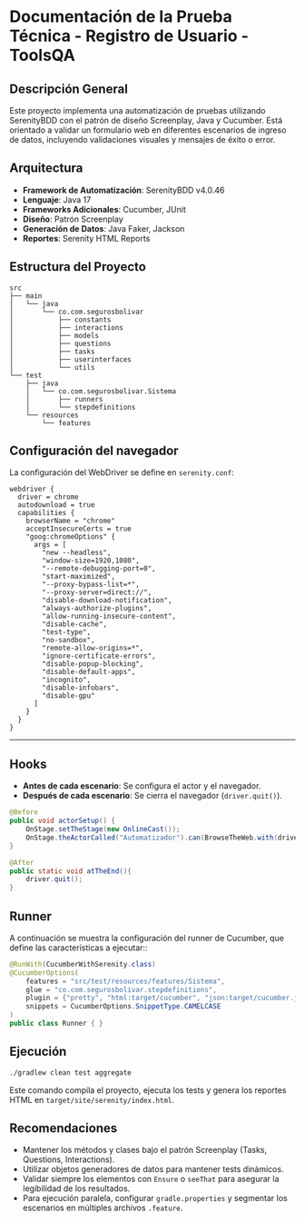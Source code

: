 # Documentación de la Prueba Técnica - Registro de Usuario - ToolsQA

## Descripción General

Este proyecto implementa una automatización de pruebas utilizando 
SerenityBDD con el patrón de diseño Screenplay, Java y Cucumber. 
Está orientado a validar un formulario web en 
diferentes escenarios de ingreso de datos, incluyendo 
validaciones visuales y mensajes de éxito o error.

## Arquitectura

- **Framework de Automatización**: SerenityBDD v4.0.46
- **Lenguaje**: Java 17
- **Frameworks Adicionales**: Cucumber, JUnit
- **Diseño**: Patrón Screenplay
- **Generación de Datos**: Java Faker, Jackson
- **Reportes**: Serenity HTML Reports

## Estructura del Proyecto

```
src
├── main
│   └── java
│       └── co.com.segurosbolivar
│           ├── constants
│           ├── interactions
│           ├── models
│           ├── questions
│           ├── tasks
│           ├── userinterfaces
│           └── utils
└── test
    ├── java
    │   └── co.com.segurosbolivar.Sistema
    │       ├── runners
    │       └── stepdefinitions
    └── resources
        └── features
```

## Configuración del navegador

La configuración del WebDriver se define en `serenity.conf`:

```hocon
webdriver {
  driver = chrome
  autodownload = true
  capabilities {
    browserName = "chrome"
    acceptInsecureCerts = true
    "goog:chromeOptions" {
      args = [
        "new --headless",
        "window-size=1920,1080",
        "--remote-debugging-port=0",
        "start-maximized",
        "--proxy-bypass-list=*",
        "--proxy-server=direct://",
        "disable-download-notification",
        "always-authorize-plugins",
        "allow-running-insecure-content",
        "disable-cache",
        "test-type",
        "no-sandbox",
        "remote-allow-origins=*",
        "ignore-certificate-errors",
        "disable-popup-blocking",
        "disable-default-apps",
        "incognito",
        "disable-infobars",
        "disable-gpu"
      ]
    }
  }
}

```

---
## Hooks

- **Antes de cada escenario**: Se configura el actor y el navegador.
- **Después de cada escenario**: Se cierra el navegador (`driver.quit()`).

```java
@Before
public void actorSetup() {
    OnStage.setTheStage(new OnlineCast());
    OnStage.theActorCalled("Automatizador").can(BrowseTheWeb.with(driver));
}

@After
public static void atTheEnd(){
    driver.quit();
}
```

## Runner

A continuación se muestra la configuración del runner de Cucumber, que define las características a ejecutar::

```java
@RunWith(CucumberWithSerenity.class)
@CucumberOptions(
    features = "src/test/resources/features/Sistema",
    glue = "co.com.segurosbolivar.stepdefinitions",
    plugin = {"pretty", "html:target/cucumber", "json:target/cucumber.json"},
    snippets = CucumberOptions.SnippetType.CAMELCASE
)
public class Runner { }
```

## Ejecución

```bash
./gradlew clean test aggregate
```

Este comando compila el proyecto, ejecuta los tests y genera los reportes HTML en `target/site/serenity/index.html`.

## Recomendaciones

- Mantener los métodos y clases bajo el patrón Screenplay (Tasks, Questions, Interactions).
- Utilizar objetos generadores de datos para mantener tests dinámicos.
- Validar siempre los elementos con `Ensure` o `seeThat` para asegurar la legibilidad de los resultados.
- Para ejecución paralela, configurar `gradle.properties` y segmentar los escenarios en múltiples archivos `.feature`.